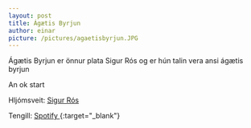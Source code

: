 ```yaml
---
layout: post
title: Ágætis Byrjun
author: einar
picture: /pictures/agaetisbyrjun.JPG
---
```

Ágætis Byrjun er önnur plata Sigur Rós og er hún talin vera ansi ágætis byrjun

An ok start

Hljómsveit: [Sigur Rós](/authors/sigurros.html)

Tengill: [Spotify <span class="icon-spotify"></span>](https://open.spotify.com/album/7LKQtdC6uWxqLzSbDonFij?si=Tv7RkejQRLW4U4ozpRDLsQ){:target="_blank"}